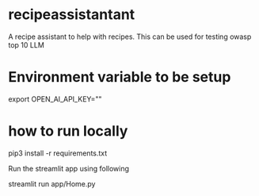 # recipeassistantant
A recipe assistant to help with recipes. This can be used for testing owasp top 10 LLM

# Environment variable to be setup

export OPEN_AI_API_KEY="" 

# how to run locally
pip3 install -r requirements.txt

Run the streamlit app using following


streamlit run app/Home.py
